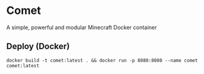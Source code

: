 # Comet
A simple, powerful and modular Minecraft Docker container

## Deploy (Docker)
```
docker build -t comet:latest . && docker run -p 8080:8080 --name comet comet:latest
```
